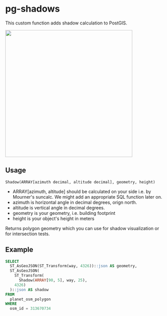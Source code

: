 # pg-shadows

This custom function adds shadow calculation to PostGIS.

<img src="https://github.com/OSMBuildings/pg-shadows/blob/master/Screenshot%202018-01-16%2010.39.34.png" height="400">

## Usage

`Shadow(ARRAY[azimuth decimal, altitude decimal], geometry, height)`

- ARRAY[azimuth, altitude] should be calculated on your side i.e. by Mourner's suncalc.
  We might add an appropriate SQL function later on.
- azimuth is horizontal angle in decimal degrees, orign north.
- altitude is vertical angle in decimal degrees.
- geometry is your geometry, i.e. building footprint
- height is your object's height in meters

Returns polygon geometry which you can use for shadow visualization or for intersection tests.

## Example

~~~ sql
SELECT
  ST_AsGeoJSON(ST_Transform(way, 4326))::json AS geometry,
  ST_AsGeoJSON(
    ST_Transform(
      Shadow(ARRAY[90, 5], way, 25),
    4326)
  )::json AS shadow
FROM
  planet_osm_polygon
WHERE
  osm_id = 313670734
~~~
